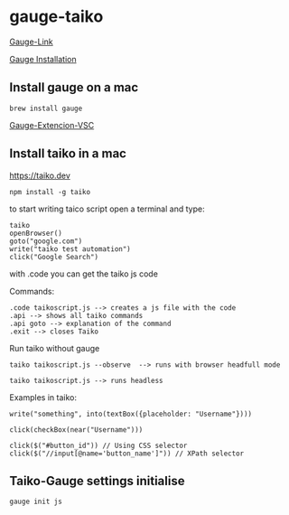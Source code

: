 # gauge-taiko

[Gauge-Link](https://gauge.org)

[Gauge Installation](https://docs.gauge.org/getting_started/installing-gauge.html?os=macos&language=javascript&ide=vscode)

## Install gauge on a mac
```
brew install gauge
```
[Gauge-Extencion-VSC](https://marketplace.visualstudio.com/items?itemName=getgauge.gauge)


## Install taiko in a mac
https://taiko.dev

```
npm install -g taiko
```

to start writing taico script open a terminal and type: 
```
taiko
openBrowser()
goto("google.com")
write("taiko test automation")
click("Google Search")
```
with .code you can get the taiko js code

Commands:
```
.code taikoscript.js --> creates a js file with the code
.api --> shows all taiko commands
.api goto --> explanation of the command
.exit --> closes Taiko
```

Run taiko without gauge
```
taiko taikoscript.js --observe  --> runs with browser headfull mode

taiko taikoscript.js --> runs headless
```

Examples in taiko:
```
write("something", into(textBox({placeholder: "Username"})))

click(checkBox(near("Username")))

click($("#button_id")) // Using CSS selector
click($("//input[@name='button_name']")) // XPath selector
```

## Taiko-Gauge settings initialise
```
gauge init js
```
